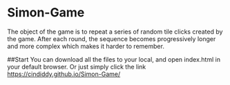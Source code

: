# Simon-Game
The object of the game is to repeat a series of random tile clicks created by the game. After each round, the sequence becomes progressively longer and more complex which makes it harder to remember.

##Start
You can download all the files to your local, and open index.html in your default browser. Or just simply click the link https://cindiddy.github.io/Simon-Game/
